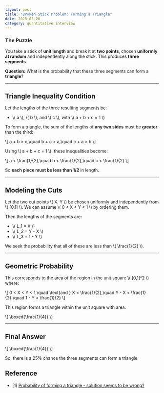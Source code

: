 ```yaml
---
layout: post
title: "Broken Stick Problem: Forming a Triangle"
date: 2025-05-20
category: quantitative interview
---
```


### The Puzzle

You take a stick of **unit length** and break it at **two points**, chosen **uniformly at random** and independently along the stick. This produces **three segments**.

**Question:** What is the probability that these three segments can form a **triangle**?

---

## Triangle Inequality Condition

Let the lengths of the three resulting segments be:

- \\( a \\), \\( b \\), and \\( c \\), with \\( a + b + c = 1 \\)

To form a triangle, the sum of the lengths of **any two sides** must be **greater** than the third:

\\[
a + b > c,\quad b + c > a,\quad c + a > b
\\]

Using \\( a + b + c = 1 \\), these inequalities become:

\\[
a < \frac{1}{2},\quad b < \frac{1}{2},\quad c < \frac{1}{2}
\\]

So **each piece must be less than 1/2** in length.

---

## Modeling the Cuts

Let the two cut points \\( X, Y \\) be chosen uniformly and independently from \\( [0,1] \\). We can assume \\( 0 < X < Y < 1 \\) by ordering them.

Then the lengths of the segments are:

- \\( L_1 = X \\)
- \\( L_2 = Y - X \\)
- \\( L_3 = 1 - Y \\)

We seek the probability that all of these are less than \\( \frac{1}{2} \\).

---

## Geometric Probability

This corresponds to the area of the region in the unit square \\( [0,1]^2 \\) where:

\\[
0 < X < Y < 1,\quad \text{and } X < \frac{1}{2},\quad Y - X < \frac{1}{2},\quad 1 - Y < \frac{1}{2}
\\]

This region forms a triangle within the unit square with area:

\\[
\boxed{\frac{1}{4}}
\\]

---

## Final Answer

\\[
\boxed{\frac{1}{4}}
\\]

So, there is a 25% chance the three segments can form a triangle.

## Reference

* [1] [Probability of forming a triangle - solution seems to be wrong?](https://math.stackexchange.com/questions/3655437/probability-of-forming-a-triangle-solution-seems-to-be-wrong)
